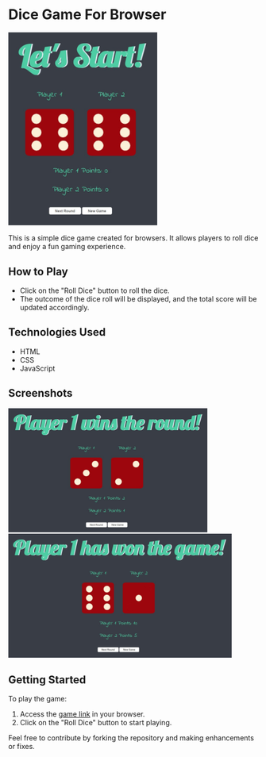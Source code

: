 # Dice Game For Browser

<img src="https://raw.githubusercontent.com/YalcinKurt89/dice_game_for_browser/main/images/Homepage.jpg" alt="Alt-Text" width="300"/>

This is a simple dice game created for browsers. It allows players to roll dice and enjoy a fun gaming experience.


## How to Play

- Click on the "Roll Dice" button to roll the dice.
- The outcome of the dice roll will be displayed, and the total score will be updated accordingly.

## Technologies Used

- HTML
- CSS
- JavaScript

## Screenshots

<img src="https://raw.githubusercontent.com/YalcinKurt89/dice_game_for_browser/main/images/Player_1_wins.jpg" alt="Alt-Text" height="250"/> <img src="https://raw.githubusercontent.com/YalcinKurt89/dice_game_for_browser/main/images/Won_the_game.jpg" alt="Alt-Text" height="250"/>

## Getting Started

To play the game:
1. Access the [game link](https://yalcinkurt89.github.io/Dice_game_for_browser/) in your browser.
2. Click on the "Roll Dice" button to start playing.

Feel free to contribute by forking the repository and making enhancements or fixes.
